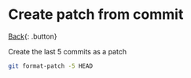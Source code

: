 # Create patch from commit

[Back](../index.md){: .button}

Create the last 5 commits as a patch

```sh
git format-patch -5 HEAD
```

